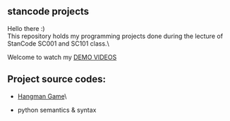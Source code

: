 ## stancode projects
Hello there :)\
This repository holds my programming projects done during the lecture of StanCode SC001 and SC101 class.\

Welcome to watch my [DEMO VIDEOS](https://drive.google.com/drive/folders/1Gi3bn9qPW_gR0ISyGzVPLd5Bztdvd7rF?usp=sharing)


## Project source codes:
* [Hangman Game](https://github.com/hsiaohan416/stancode/blob/master/SC_projects/games/hangman.py)\
- python semantics & syntax
